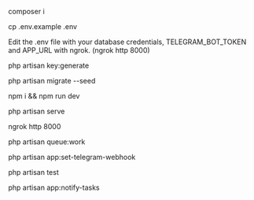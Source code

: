 composer i

cp .env.example .env

Edit the .env file with your database credentials, TELEGRAM_BOT_TOKEN and APP_URL with ngrok. (ngrok http 8000)

php artisan key:generate

php artisan migrate --seed

npm i && npm run dev

php artisan serve

ngrok http 8000

php artisan queue:work

php artisan app:set-telegram-webhook

php artisan test

php artisan app:notify-tasks
